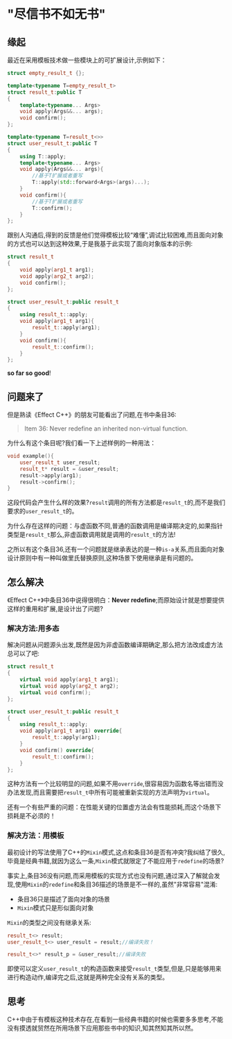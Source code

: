 # "尽信书不如无书"

## 缘起

最近在采用模板技术做一些模块上的可扩展设计,示例如下：

```C++
struct empty_result_t {};

template<typename T=empty_result_t>
struct result_t:public T
{
    template<typename... Args>
    void apply(Args&&... args);
    void confirm();
};

template<typename T=result_t<>>
struct user_result_t:public T
{
    using T::apply;
    template<typename... Args>
    void apply(Args&&... args){
        //基于T扩展或者重写
        T::apply(std::forward<Args>(args)...);
    }
    void confirm(){
        //基于T扩展或者重写
        T::confirm();
    }
};
```

跟别人沟通后,得到的反馈是他们觉得模板比较“难懂”,调试比较困难,而且面向对象的方式也可以达到这种效果,于是我基于此实现了面向对象版本的示例:

```C++
struct result_t
{
    void apply(arg1_t arg1);
    void apply(arg2_t arg2);
    void confirm();
};

struct user_result_t:public result_t
{
    using result_t::apply;
    void apply(arg1_t arg1){
        result_t::apply(arg1);
    }
    void confirm(){
        result_t::confirm();
    }
};
```

**so far so good**!

## 问题来了

但是熟读《Effect C++》的朋友可能看出了问题,在书中条目36:

>Item 36: Never redefine an inherited non-virtual function.

为什么有这个条目呢?我们看一下上述样例的一种用法：

```C++
void example(){
    user_result_t user_result;
    result_t* result = &user_result;
    result->apply(arg1);
    result->confirm();
}
```

这段代码会产生什么样的效果?`result`调用的所有方法都是`result_t`的,而不是我们要求的`user_result_t`的。

为什么存在这样的问题：与虚函数不同,普通的函数调用是编译期决定的,如果指针类型是`result_t`那么,非虚函数调用就是调用的`result_t`的方法!

之所以有这个条目36,还有一个问题就是继承表达的是一种`is-a`关系,而且面向对象设计原则中有一种叫做里氏替换原则,这种场景下使用继承是有问题的。

## 怎么解决

《Effect C++》中条目36中说得很明白：**Never redefine**;而原始设计就是想要提供这样的重用和扩展,是设计出了问题?

### 解决方法:用多态

解决问题从问题源头出发,既然是因为非虚函数编译期确定,那么把方法改成虚方法总可以了吧:

```C++
struct result_t
{
    virtual void apply(arg1_t arg1);
    virtual void apply(arg2_t arg2);
    virtual void confirm();
};

struct user_result_t:public result_t
{
    using result_t::apply;
    void apply(arg1_t arg1) override{
        result_t::apply(arg1);
    }
    void confirm() override{
        result_t::confirm();
    }
};
```

这种方法有一个比较明显的问题,如果不用`override`,很容易因为函数名等出错而没办法发现,而且需要把`result_t`中所有可能被重新实现的方法声明为`virtual`。

还有一个有些严重的问题：在性能关键的位置虚方法会有性能损耗,而这个场景下损耗是不必须的！

### 解决方法：用模板

最初设计的写法使用了C++的`Mixin`模式,这点和条目36是否有冲突?我纠结了很久,毕竟是经典书籍,就因为这么一条,`Mixin`模式就限定了不能应用于`redefine`的场景?

事实上,条目36没有问题,而采用模板的实现方式也没有问题,通过深入了解就会发现,使用`Mixin`的`redefine`和条目36描述的场景是不一样的,虽然"非常容易"混淆:

- 条目36只是描述了面向对象的场景
- `Mixin`模式只是形似面向对象

`Mixin`的类型之间没有继承关系:

```C++
result_t<> result;
user_result_t<> user_result = result;//编译失败！

result_t<>* result_p = &user_result;//编译失败
```

即使可以定义`user_result_t`的构造函数来接受`result_t`类型,但是,只是能够用来进行构造动作,编译完之后,这就是两种完全没有关系的类型。

## 思考

C++中由于有模板这种技术存在,在看到一些经典书籍的时候也需要多多思考,不能没有摸透就贸然在所用场景下应用那些书中的知识,知其然知其所以然。
